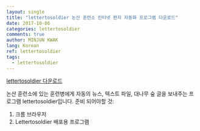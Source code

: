 ```yaml
---
layout: single
title: "lettertosoldier 논산 훈련소 인터넷 편지 자동화 프로그램 다운로드"
date: 2017-10-06
categories: lettertosoldier
comments: true
author: MINJUN KWAK
lang: Korean
ref: lettertosoldier
tags:
  - lettertosoldier
---
```


<a href="lettertosoldier_ver1.zip">lettertosoldier 다운로드</a>

논산 훈련소에 있는 훈련병에게 자동의 뉴스, 텍스트 파일, 대나무 숲 글을 보내주는 프로그램 lettertosoldier입니다. 
준비 되어야할 것:
1.	크롬 브라우저
2.	Lettertosoldier 배포용 프로그램

